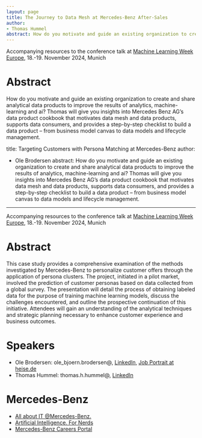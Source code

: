 ```yaml
---
layout: page
title: The Journey to Data Mesh at Mercedes-Benz After-Sales
author:
- Thomas Hummel
abstract: How do you motivate and guide an existing organization to create and share analytical data products to improve the results of analytics, machine-learning and ai? Thomas will give you insights into Mercedes Benz AG’s data product cookbook that motivates data mesh and data products, supports data consumers, and provides a step-by-step checklist to build a data product – from business model canvas to data models and lifecycle management.
---
```

Accompanying resources to the conference talk at [Machine Learning Week Europe](https://machinelearningweek.eu/), 18.-19. November 2024, Munich

# Abstract
How do you motivate and guide an existing organization to create and share analytical data products to improve the results of analytics, machine-learning and ai? Thomas will give you insights into Mercedes Benz AG’s data product cookbook that motivates data mesh and data products, supports data consumers, and provides a step-by-step checklist to build a data product – from business model canvas to data models and lifecycle management.

title: Targeting Customers with Persona Matching at Mercedes-Benz
author:
- Ole Brodersen
abstract: How do you motivate and guide an existing organization to create and share analytical data products to improve the results of analytics, machine-learning and ai? Thomas will give you insights into Mercedes Benz AG’s data product cookbook that motivates data mesh and data products, supports data consumers, and provides a step-by-step checklist to build a data product – from business model canvas to data models and lifecycle management.
---
Accompanying resources to the conference talk at [Machine Learning Week Europe](https://machinelearningweek.eu/), 18.-19. November 2024, Munich

# Abstract
This case study provides a comprehensive examination of the methods investigated by Mercedes-Benz to personalize customer offers through the application of persona clusters. The project, initiated in a pilot market, involved the prediction of customer personas based on data collected from a global survey. The presentation will detail the process of obtaining labeled data for the purpose of training machine learning models, discuss the challenges encountered, and outline the prospective continuation of this initiative. Attendees will gain an understanding of the analytical techniques and strategic planning necessary to enhance customer experience and business outcomes.

# Speakers
* Ole Brodersen: ole_bjoern.brodersen@, [LinkedIn](https://www.linkedin.com/in/brodersen-ole), [Job Portrait at heise.de](https://www.heise.de/hintergrund/Jobs-in-the-automotive-industry-Machine-Learning-Engineer-9286444.html 
)
* Thomas Hummel: thomas.h.hummel@, [LinkedIn](https://www.linkedin.com/in/hummelthomas)

# Mercedes-Benz
* [All about IT @Mercedes-Benz.](https://mb4.me/all-about-it)
* [Artificial Intelligence. For Nerds](https://group.mercedes-benz.com/careers/about-us/artificial-intelligence/for-nerds/)
* [Mercedes-Benz Careers Portal](https://group.mercedes-benz.com/careers/job-search/)
